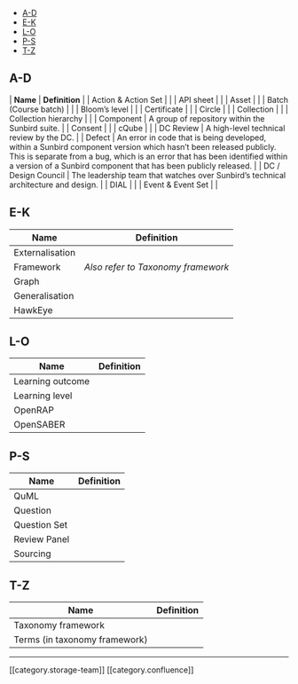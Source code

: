 * [A-D](#a-d)
* [E-K](#e-k)
* [L-O](#l-o)
* [P-S](#p-s)
* [T-Z](#t-z)

## A-D


|  **Name**  |  **Definition**  | 
| Action & Action Set |  | 
| API sheet |  | 
| Asset |  | 
| Batch (Course batch) |  | 
| Bloom’s level |  | 
| Certificate |  | 
| Circle |  | 
| Collection |  | 
| Collection hierarchy |  | 
| Component | A group of repository within the Sunbird suite. | 
| Consent |  | 
| cQube |  | 
| DC Review | A high-level technical review by the DC. | 
| Defect | An error in code that is being developed, within a Sunbird component version which hasn’t been released publicly. This is separate from a bug, which is an error that has been identified within a version of a Sunbird component that has been publicly released. | 
| DC / Design Council | The leadership team that watches over Sunbird’s technical architecture and design. | 
| DIAL |  | 
| Event & Event Set |  | 


## E-K


|  **Name**  |  **Definition**  | 
|  --- |  --- | 
| Externalisation |  | 
| Framework |  _Also refer to Taxonomy framework_  | 
| Graph |  | 
| Generalisation |  | 
| HawkEye |  | 


## L-O


|  **Name**  |  **Definition**  | 
|  --- |  --- | 
| Learning outcome |  | 
| Learning level |  | 
| OpenRAP |  | 
| OpenSABER |  | 


## P-S


|  **Name**  |  **Definition**  | 
|  --- |  --- | 
| QuML |  | 
| Question |  | 
| Question Set |  | 
| Review Panel |  | 
| Sourcing |  | 


## T-Z


|  **Name**  |  **Definition**  | 
|  --- |  --- | 
| Taxonomy framework |  | 
| Terms (in taxonomy framework) |  | 





*****

[[category.storage-team]] 
[[category.confluence]] 
